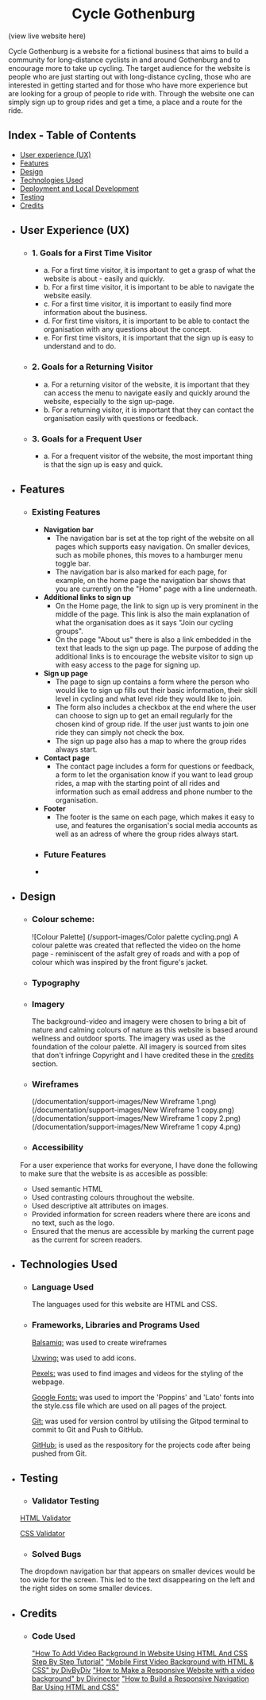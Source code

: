 <h1 align="center">Cycle Gothenburg</h1>

(view live website here)

Cycle Gothenburg is a website for a fictional business that aims to build a community for long-distance cyclists in and around Gothenburg and to encourage more to take up cycling. The target audience for the website is people who are just starting out with long-distance cycling, those who are interested in getting started and for those who have more experience but are looking for a group of people to ride with. Through the website one can simply sign up to group rides and get a time, a place and a route for the ride.

<!--- PICTURE --->

## Index - Table of Contents
* [User experience (UX)](#User-Experience-(UX) )
* [Features](#Features)
* [Design](#Design)
* [Technologies Used](#Technologies-Used)
* [Deployment and Local Development](#Deployment-and-Local-Development)
* [Testing](#Testing)
* [Credits](#Credits)



- ## User Experience (UX)
  - ### 1. Goals for a First Time Visitor
    - a. For a first time visitor, it is important to get a grasp of what the website is about - easily and quickly.
    - b. For a first time visitor, it is important to be able to navigate the website easily.
    - c. For a first time visitor, it is important to easily find more information about the business.
    - d. For first time visitors, it is important to be able to contact the organisation with any questions about the concept.
    - e. For first time visitors, it is important that the sign up is easy to understand and to do.
  
  - ### 2. Goals for a Returning Visitor
    - a. For a returning visitor of the website, it is important that they can access the menu to navigate easily and quickly around the website, especially to the sign up-page.
    - b. For a returning visitor, it is important that they can contact the organisation easily with questions or feedback.

  - ### 3. Goals for a Frequent User
    - a. For a frequent visitor of the website, the most important thing is that the sign up is easy and quick.


- ## Features
  - ### Existing Features
    - **Navigation bar**
      - The navigation bar is set at the top right of the website on all pages which supports easy navigation. On smaller devices, such as mobile phones, this moves to a hamburger menu toggle bar.
      - The navigation bar is also marked for each page, for example, on the home page the navigation bar shows that you are currently on the "Home" page with a line underneath.
    - **Additional links to sign up**
      - On the Home page, the link to sign up is very prominent in the middle of the page. This link is also the main explanation of what the organisation does as it says "Join our cycling groups".
      - On the page "About us" there is also a link embedded in the text that leads to the sign up page. The purpose of adding the additional links is to encourage the website visitor to sign up with easy access to the page for signing up.
    - **Sign up page**
      - The page to sign up contains a form where the person who would like to sign up fills out their basic information, their skill level in cycling and what level ride they would like to join.
      - The form also includes a checkbox at the end where the user can choose to sign up to get an email regularly for the chosen kind of group ride. If the user just wants to join one ride they can simply not check the box.
      - The sign up page also has a map to where the group rides always start.
    - **Contact page**
      - The contact page includes a form for questions or feedback, a form to let the organisation know if you want to lead group rides, a map with the starting point of all rides and information such as email address and phone number to the organisation.
    - **Footer**
      - The footer is the same on each page, which makes it easy to use, and features the organisation's social media accounts as well as an adress of where the group rides always start.
    - ### Future Features
     - 

- ## Design
  - ### Colour scheme:
    ![Colour Palette] (/support-images/Color palette cycling.png)
    A colour palette was created that reflected the video on the home page - reminiscent of the asfalt grey of roads and with a pop of colour which was inspired by the front figure's jacket.
  - ### Typography
 
  - ### Imagery
    The background-video and imagery were chosen to bring a bit of nature and calming colours of nature as this website is based around wellness and outdoor sports. The imagery was used as the foundation of the colour palette. All imagery is sourced from sites that don't infringe Copyright and I have credited these in the [credits](#Credits) section.
  - ### Wireframes
    (/documentation/support-images/New Wireframe 1.png)
    (/documentation/support-images/New Wireframe 1 copy.png)
    (/documentation/support-images/New Wireframe 1 copy 2.png)
    (/documentation/support-images/New Wireframe 1 copy 4.png)
  - ### Accessibility
  For a user experience that works for everyone, I have done the following to make sure that the website is as accesible as possible:
   - Used semantic HTML
   - Used contrasting colours throughout the website.
   - Used descriptive alt attributes on images.
   - Provided information for screen readers where there are icons and no text, such as the logo.
   - Ensured that the menus are accessible by marking the current page as the current for screen readers.

- ## Technologies Used
  - ### Language Used
    The languages used for this website are HTML and CSS.

  - ### Frameworks, Libraries and Programs Used
    [Balsamiq:](https://balsamiq.com/) was used to create wireframes

    [Uxwing:](https://uxwing.com/) was used to add icons.
    
    [Pexels:](https://www.pexels.com/sv-se/) was used to find images and videos for the styling of the webpage.

    [Google Fonts:](https://fonts.google.com/) was used to import the 'Poppins' and 'Lato' fonts into the style.css file which are used on all pages of the project.

    [Git:](https://git-scm.com/) was used for version control by utilising the Gitpod terminal to commit to Git and Push to GitHub.

    [GitHub:](https://github.com/) is used as the respository for the projects code after being pushed from Git.

- ## Testing
    - ### Validator Testing
    [HTML Validator](https://validator.w3.org/)

    [CSS Validator](https://jigsaw.w3.org/css-validator/)

    - ### Solved Bugs
    The dropdown navigation bar that appears on smaller devices would be too wide for the screen. This led to the text disappearing on the left and the right sides on some smaller devices.

- ## Credits
  - ### Code Used
    ["How To Add Video Background In Website Using HTML And CSS Step By Step Tutorial"](https://www.youtube.com/watch?v=znqUwx0b0HI)
    ["Mobile First Video Background with HTML & CSS" by DivByDiv](https://www.youtube.com/watch?v=bDwf7dIvGNQ)
    ["How to Make a Responsive Website with a video background" by Divinector](https://www.youtube.com/watch?v=Mzdkx3Mk9Bk)
    ["How to Build a Responsive Navigation Bar Using HTML and CSS"](https://www.makeuseof.com/responsive-navigation-bar-using-html-and-css/)
